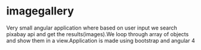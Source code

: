 # imagegallery
Very small angular application where based on user input we search pixabay api and get the results(images).We loop through array of objects and show them in a view.Application is made using bootstrap and angular 4
